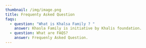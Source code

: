 ```yaml
---
thumbnail: /img/image.png
title: Frequenty Asked Question
faqs:
  - question: "What is Khalsa Family ? "
    answer: K﻿hasla Family is initiative by Khalis foundation.
  - question: What are FAQS?
    answer: F﻿requenly Asked Question.
---
```


